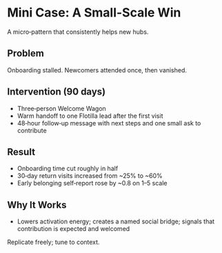 # Mini Case: A Small-Scale Win

A micro‑pattern that consistently helps new hubs.

## Problem
Onboarding stalled. Newcomers attended once, then vanished.

## Intervention (90 days)

- Three‑person Welcome Wagon
- Warm handoff to one Flotilla lead after the first visit
- 48‑hour follow‑up message with next steps and one small ask to contribute

## Result

- Onboarding time cut roughly in half
- 30‑day return visits increased from ~25% to ~60%
- Early belonging self‑report rose by ~0.8 on 1–5 scale

## Why It Works

- Lowers activation energy; creates a named social bridge; signals that contribution is expected and welcomed

Replicate freely; tune to context.
